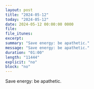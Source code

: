 ```yaml
---
layout: post
title: "2024-05-12"
today: "2024-05-12"
date: 2024-05-12 00:00:00 0000
file:
file_itunes:
excerpt:
summary: "Save energy: be apathetic."
message: "Save energy: be apathetic."
duration: "01:00"
length: "11444"
explicit: "no"
block: "no"
---
```

Save energy: be apathetic.


